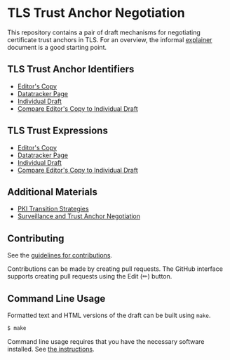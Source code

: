 # TLS Trust Anchor Negotiation

This repository contains a pair of draft mechanisms for negotiating certificate
trust anchors in TLS. For an overview, the informal [explainer](explainer.md)
document is a good starting point.

## TLS Trust Anchor Identifiers

* [Editor's Copy](https://davidben.github.io/tls-trust-expressions/#go.draft-beck-tls-trust-anchor-ids.html)
* [Datatracker Page](https://datatracker.ietf.org/doc/draft-beck-tls-trust-anchor-ids)
* [Individual Draft](https://datatracker.ietf.org/doc/html/draft-beck-tls-trust-anchor-ids)
* [Compare Editor's Copy to Individual Draft](https://davidben.github.io/tls-trust-expressions/#go.draft-beck-tls-trust-anchor-ids.diff)

## TLS Trust Expressions

* [Editor's Copy](https://davidben.github.io/tls-trust-expressions/#go.draft-davidben-tls-trust-expr.html)
* [Datatracker Page](https://datatracker.ietf.org/doc/draft-davidben-tls-trust-expr)
* [Individual Draft](https://datatracker.ietf.org/doc/html/draft-davidben-tls-trust-expr)
* [Compare Editor's Copy to Individual Draft](https://davidben.github.io/tls-trust-expressions/#go.draft-davidben-tls-trust-expr.diff)

## Additional Materials

* [PKI Transition Strategies](pki-transition-strategies.md)
* [Surveillance and Trust Anchor Negotiation](surveillance-and-trust-anchor-negotiation.md)

## Contributing

See the
[guidelines for contributions](https://github.com/davidben/tls-trust-expressions/blob/main/CONTRIBUTING.md).

Contributions can be made by creating pull requests.
The GitHub interface supports creating pull requests using the Edit (✏) button.


## Command Line Usage

Formatted text and HTML versions of the draft can be built using `make`.

```sh
$ make
```

Command line usage requires that you have the necessary software installed.  See
[the instructions](https://github.com/martinthomson/i-d-template/blob/main/doc/SETUP.md).

